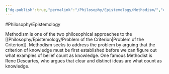 ```yaml
---
{"dg-publish":true,"permalink":"/Philosophy/Epistemology/Methodism/","created":"2024-07-06T14:52:16.155-04:00","updated":"2024-11-11T00:40:51.954-05:00"}
---
```


#Philosophy/Epistemology 

Methodism is one of the two philosophical approaches to the [[Philosophy/Epistemology/Problem of the Criterion\|Problem of the Criterion]]. Methodism seeks to address the problem by arguing that the criterion of knowledge must be first established before we can figure out what examples of belief count as knowledge. One famous Methodist is Rene Descartes, who argues that clear and distinct ideas are what count as knowledge.
